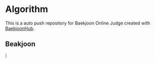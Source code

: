 # Algorithm
This is a auto push repository for Baekjoon Online Judge created with [BaekjoonHub](https://github.com/BaekjoonHub/BaekjoonHub).

## Beakjoon
<img width="6%" src=https://github.com/kookjd7759/Algorithm/assets/67672017/b415e477-0992-4e1a-bbda-f1336944103f/>


